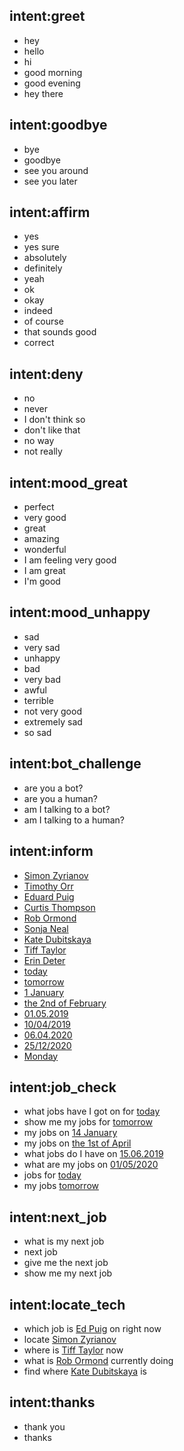 ## intent:greet
- hey
- hello
- hi
- good morning
- good evening
- hey there

## intent:goodbye
- bye
- goodbye
- see you around
- see you later

## intent:affirm
- yes
- yes sure
- absolutely
- definitely
- yeah
- ok
- okay
- indeed
- of course
- that sounds good
- correct

## intent:deny
- no
- never
- I don't think so
- don't like that
- no way
- not really

## intent:mood_great
- perfect
- very good
- great
- amazing
- wonderful
- I am feeling very good
- I am great
- I'm good

## intent:mood_unhappy
- sad
- very sad
- unhappy
- bad
- very bad
- awful
- terrible
- not very good
- extremely sad
- so sad

## intent:bot_challenge
- are you a bot?
- are you a human?
- am I talking to a bot?
- am I talking to a human?

## intent:inform
- [Simon Zyrianov](tech_name)
- [Timothy Orr](tech_name)
- [Eduard Puig](tech_name)
- [Curtis Thompson](tech_name)
- [Rob Ormond](tech_name)
- [Sonja Neal](tech_name)
- [Kate Dubitskaya](tech_name)
- [Tiff Taylor](tech_name)
- [Erin Deter](tech_name)
- [today](date)
- [tomorrow](date)
- [1 January](date)
- [the 2nd of February](date)
- [01.05.2019](date)
- [10/04/2019](date)
- [06.04.2020](date)
- [25/12/2020](date)
- [Monday](date)

## intent:job_check
- what jobs have I got on for [today](date) 
- show me my jobs for [tomorrow](date)
- my jobs on [14 January](date)
- my jobs on [the 1st of April](date)
- what jobs do I have on [15.06.2019](date)
- what are my jobs on [01/05/2020](date)
- jobs for [today](date)
- my jobs [tomorrow](date)

## intent:next_job
- what is my next job
- next job
- give me the next job
- show me my next job

## intent:locate_tech
- which job is [Ed Puig](tech_name) on right now
- locate [Simon Zyrianov](tech_name)
- where is [Tiff Taylor](tech_name) now
- what is [Rob Ormond](tech_name) currently doing
- find where [Kate Dubitskaya](tech_name) is

## intent:thanks
- thank you
- thanks